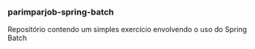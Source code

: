 ### parimparjob-spring-batch

Repositório contendo um simples exercício envolvendo o uso do Spring Batch